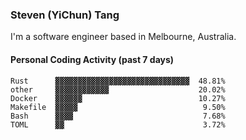 ### Steven (YiChun) Tang

I'm a software engineer based in Melbourne, Australia.

#### Personal Coding Activity (past 7 days)
```
Rust      ▓▓▓▓▓▓▓▓▓▓▓▓▓▓▓▓▓▓▓▓▓▓▓▓▓▓▓▓▓▓  48.81%
other     ▓▓▓▓▓▓▓▓▓▓▓▓                    20.02%
Docker    ▓▓▓▓▓▓                          10.27%
Makefile  ▓▓▓▓▓                            9.50%
Bash      ▓▓▓▓                             7.68%
TOML      ▓▓                               3.72%
```
